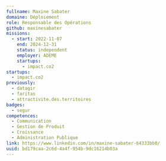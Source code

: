 ```yaml
---
fullname: Maxine Sabater
domaine: Déploiement
role: Responsable des Opérations
github: maxinesabater
missions:
  - start: 2022-11-07
    end: 2024-12-31
    status: independent
    employer: ADEME
    startups:
      - impact.co2
startups:
  - impact.co2
previously:
  - datagir
  - faritas
  - attractivite.des.territoires
badges:
  - segur
competences:
  - Communication
  - Gestion de Produit
  - Croissance
  - Administration Publique
link: https://www.linkedin.com/in/maxine-sabater-64333bb0/
uuid: bd179caa-2c6d-4a4f-954b-9dc16214b03a
---
```

